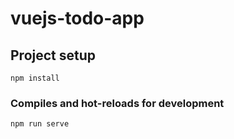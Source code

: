 # vuejs-todo-app

## Project setup
```
npm install
```

### Compiles and hot-reloads for development
```
npm run serve
```
